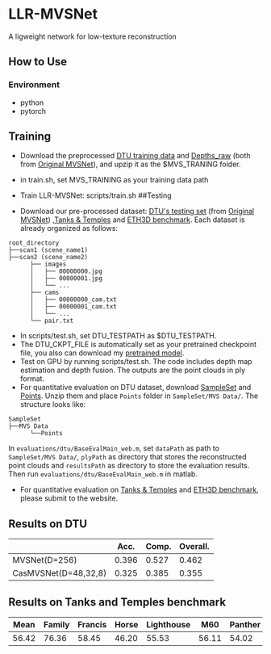 # LLR-MVSNet
A ligweight network for low-texture reconstruction

## How to Use

### Environment

* python
* pytorch

## Training
* Download the preprocessed [DTU training data](https://drive.google.com/file/d/1eDjh-_bxKKnEuz5h-HXS7EDJn59clx6V/view) and [Depths_raw](https://virutalbuy-public.oss-cn-hangzhou.aliyuncs.com/share/cascade-stereo/CasMVSNet/dtu_data/dtu_train_hr/Depths_raw.zip) (both from [Original MVSNet](https://github.com/YoYo000/MVSNet)), and upzip it as the $MVS_TRANING  folder.

* in train.sh, set MVS_TRAINING as your training data path
* Train LLR-MVSNet: scripts/train.sh
##Testing
* Download our pre-processed dataset: [DTU's testing set](https://drive.google.com/open?id=135oKPefcPTsdtLRzoDAQtPpHuoIrpRI_) (from [Original MVSNet](https://github.com/YoYo000/MVSNet)) ,[Tanks & Temples](https://drive.google.com/file/d/1gAfmeoGNEFl9dL4QcAU4kF0BAyTd-r8Z/view?usp=sharing) and
  [ETH3D benchmark](https://polybox.ethz.ch/index.php/s/pmTGWobErOnhEg0). Each dataset is already organized as follows:
```
root_directory
├──scan1 (scene_name1)
├──scan2 (scene_name2) 
      ├── images                 
      │   ├── 00000000.jpg       
      │   ├── 00000001.jpg       
      │   └── ...                
      ├── cams                   
      │   ├── 00000000_cam.txt   
      │   ├── 00000001_cam.txt   
      │   └── ...                
      └── pair.txt  
```
* In scripts/test.sh, set DTU_TESTPATH as $DTU_TESTPATH.
* The DTU_CKPT_FILE is automatically set as your pretrained checkpoint file, you also can download my [pretrained model]().
* Test on GPU by running scripts/test.sh. The code includes depth map estimation and depth fusion. The outputs are the point clouds in ply format.
* For quantitative evaluation on DTU dataset, download [SampleSet](http://roboimagedata.compute.dtu.dk/?page_id=36) and
  [Points](http://roboimagedata.compute.dtu.dk/?page_id=36). Unzip them and place `Points` folder in `SampleSet/MVS Data/`.
  The structure looks like:
```
SampleSet
├──MVS Data
      └──Points
```
In `evaluations/dtu/BaseEvalMain_web.m`, set `dataPath` as path to `SampleSet/MVS Data/`, `plyPath` as directory that
stores the reconstructed point clouds and `resultsPath` as directory to store the evaluation results. Then run
`evaluations/dtu/BaseEvalMain_web.m` in matlab.
* For quantitative evaluation on [Tanks & Temples](https://www.tanksandtemples.org/) and [ETH3D benchmark](https://www.eth3d.net/), please submit to the website.
## Results on DTU
|                       | Acc.   | Comp.  | Overall. |
|-----------------------|--------|--------|----------|
| MVSNet(D=256)         | 0.396  | 0.527  | 0.462    |
| CasMVSNet(D=48,32,8)  | 0.325  | 0.385  | 0.355    |

## Results on Tanks and Temples benchmark

| Mean   | Family | Francis | Horse  | Lighthouse | M60    | Panther | Playground | Train |
|--------|--------|---------|--------|------------|--------|---------|------------|-------|
| 56.42  | 76.36  | 58.45   | 46.20  | 55.53	  | 56.11  | 54.02   | 58.17	  | 46.56 |
